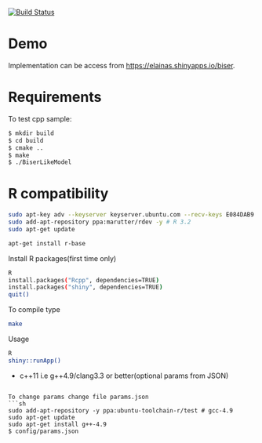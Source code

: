 [![Build Status](https://travis-ci.org/linas-p/Biser.svg?branch=master)](https://travis-ci.org/linas-p/Biser)

Demo
===
Implementation can be access from <a href="https://elainas.shinyapps.io/biser">https://elainas.shinyapps.io/biser</a>.




Requirements
====


To test cpp sample:

```sh
$ mkdir build
$ cd build
$ cmake ..
$ make
$ ./BiserLikeModel

```
R compatibility
====

```sh
sudo apt-key adv --keyserver keyserver.ubuntu.com --recv-keys E084DAB9
sudo add-apt-repository ppa:marutter/rdev -y # R 3.2
sudo apt-get update

apt-get install r-base
```

Install R packages(first time only)
```sh
R
install.packages("Rcpp", dependencies=TRUE)
install.packages("shiny", dependencies=TRUE)
quit()
```

To compile type
```sh
make
```

Usage
```sh
R
shiny::runApp()
```


 * c++11 i.e g++4.9/clang3.3 or better(optional params from JSON)

```

To change params change file params.json
```sh
sudo add-apt-repository -y ppa:ubuntu-toolchain-r/test # gcc-4.9
sudo apt-get update
sudo apt-get install g++-4.9
$ config/params.json
```





